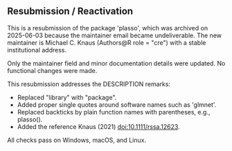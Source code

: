 ## Resubmission / Reactivation

This is a resubmission of the package 'plasso', which was archived on 2025-06-03
because the maintainer email became undeliverable. The new maintainer is
Michael C. Knaus (Authors@R role = "cre") with a stable institutional address.

Only the maintainer field and minor documentation details were updated.
No functional changes were made.

This resubmission addresses the DESCRIPTION remarks:
- Replaced "library" with "package".
- Added proper single quotes around software names such as 'glmnet'.
- Replaced backticks by plain function names with parentheses, e.g., plasso().
- Added the reference Knaus (2021) <doi:10.1111/rssa.12623>.

All checks pass on Windows, macOS, and Linux.